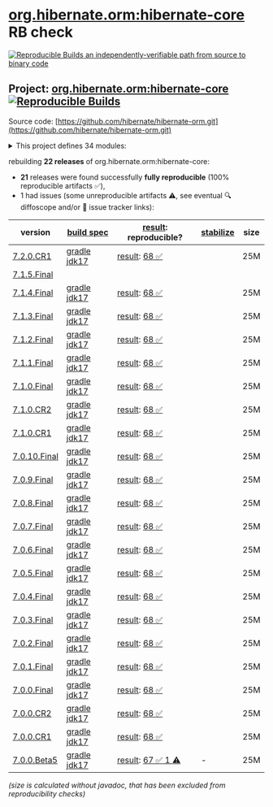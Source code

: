 [org.hibernate.orm:hibernate-core](https://central.sonatype.com/artifact/org.hibernate.orm/hibernate-core/versions) RB check
=======

[![Reproducible Builds](https://reproducible-builds.org/images/logos/rb.svg) an independently-verifiable path from source to binary code](https://reproducible-builds.org/)

## Project: [org.hibernate.orm:hibernate-core](https://central.sonatype.com/artifact/org.hibernate.orm/hibernate-core/versions) [![Reproducible Builds](https://img.shields.io/endpoint?url=https://raw.githubusercontent.com/jvm-repo-rebuild/reproducible-central/master/content/org/hibernate/orm/hibernate-core/badge.json)](https://github.com/jvm-repo-rebuild/reproducible-central/blob/master/content/org/hibernate/orm/hibernate-core/README.md)

Source code: [https://github.com/hibernate/hibernate-orm.git](https://github.com/hibernate/hibernate-orm.git)

<details><summary>This project defines 34 modules:</summary>

* [org.hibernate.orm:hibernate-agroal](https://central.sonatype.com/artifact/org.hibernate.orm/hibernate-agroal/overview)
* [org.hibernate.orm:hibernate-ant](https://central.sonatype.com/artifact/org.hibernate.orm/hibernate-ant/overview)
* [org.hibernate.orm:hibernate-c3p0](https://central.sonatype.com/artifact/org.hibernate.orm/hibernate-c3p0/overview)
* [org.hibernate.orm:hibernate-community-dialects](https://central.sonatype.com/artifact/org.hibernate.orm/hibernate-community-dialects/overview)
* [org.hibernate.orm:hibernate-core](https://central.sonatype.com/artifact/org.hibernate.orm/hibernate-core/overview)
* [org.hibernate.orm:hibernate-envers](https://central.sonatype.com/artifact/org.hibernate.orm/hibernate-envers/overview)
* [org.hibernate.orm:hibernate-graalvm](https://central.sonatype.com/artifact/org.hibernate.orm/hibernate-graalvm/overview)
* [org.hibernate.orm:hibernate-hikaricp](https://central.sonatype.com/artifact/org.hibernate.orm/hibernate-hikaricp/overview)
* [org.hibernate.orm:hibernate-jcache](https://central.sonatype.com/artifact/org.hibernate.orm/hibernate-jcache/overview)
* [org.hibernate.orm:hibernate-jfr](https://central.sonatype.com/artifact/org.hibernate.orm/hibernate-jfr/overview)
* [org.hibernate.orm:hibernate-jpamodelgen](https://central.sonatype.com/artifact/org.hibernate.orm/hibernate-jpamodelgen/overview)
* [org.hibernate.orm:hibernate-maven-plugin](https://central.sonatype.com/artifact/org.hibernate.orm/hibernate-maven-plugin/overview)
* [org.hibernate.orm:hibernate-micrometer](https://central.sonatype.com/artifact/org.hibernate.orm/hibernate-micrometer/overview)
* [org.hibernate.orm:hibernate-platform](https://central.sonatype.com/artifact/org.hibernate.orm/hibernate-platform/overview)
* [org.hibernate.orm:hibernate-processor](https://central.sonatype.com/artifact/org.hibernate.orm/hibernate-processor/overview)
* [org.hibernate.orm:hibernate-scan-jandex](https://central.sonatype.com/artifact/org.hibernate.orm/hibernate-scan-jandex/overview)
* [org.hibernate.orm:hibernate-spatial](https://central.sonatype.com/artifact/org.hibernate.orm/hibernate-spatial/overview)
* [org.hibernate.orm:hibernate-testing](https://central.sonatype.com/artifact/org.hibernate.orm/hibernate-testing/overview)
* [org.hibernate.orm:hibernate-vector](https://central.sonatype.com/artifact/org.hibernate.orm/hibernate-vector/overview)
* [org.hibernate:hibernate-agroal](https://central.sonatype.com/artifact/org.hibernate/hibernate-agroal/overview)
* [org.hibernate:hibernate-ant](https://central.sonatype.com/artifact/org.hibernate/hibernate-ant/overview)
* [org.hibernate:hibernate-c3p0](https://central.sonatype.com/artifact/org.hibernate/hibernate-c3p0/overview)
* [org.hibernate:hibernate-community-dialects](https://central.sonatype.com/artifact/org.hibernate/hibernate-community-dialects/overview)
* [org.hibernate:hibernate-core](https://central.sonatype.com/artifact/org.hibernate/hibernate-core/overview)
* [org.hibernate:hibernate-envers](https://central.sonatype.com/artifact/org.hibernate/hibernate-envers/overview)
* [org.hibernate:hibernate-graalvm](https://central.sonatype.com/artifact/org.hibernate/hibernate-graalvm/overview)
* [org.hibernate:hibernate-hikaricp](https://central.sonatype.com/artifact/org.hibernate/hibernate-hikaricp/overview)
* [org.hibernate:hibernate-jcache](https://central.sonatype.com/artifact/org.hibernate/hibernate-jcache/overview)
* [org.hibernate:hibernate-jfr](https://central.sonatype.com/artifact/org.hibernate/hibernate-jfr/overview)
* [org.hibernate:hibernate-jpamodelgen](https://central.sonatype.com/artifact/org.hibernate/hibernate-jpamodelgen/overview)
* [org.hibernate:hibernate-micrometer](https://central.sonatype.com/artifact/org.hibernate/hibernate-micrometer/overview)
* [org.hibernate:hibernate-spatial](https://central.sonatype.com/artifact/org.hibernate/hibernate-spatial/overview)
* [org.hibernate:hibernate-testing](https://central.sonatype.com/artifact/org.hibernate/hibernate-testing/overview)
* [org.hibernate:hibernate-vector](https://central.sonatype.com/artifact/org.hibernate/hibernate-vector/overview)
</details>

rebuilding **22 releases** of org.hibernate.orm:hibernate-core:
- **21** releases were found successfully **fully reproducible** (100% reproducible artifacts :white_check_mark:),
- 1 had issues (some unreproducible artifacts :warning:, see eventual :mag: diffoscope and/or :memo: issue tracker links):

| version | [build spec](/BUILDSPEC.md) | [result](https://reproducible-builds.org/docs/jvm/): reproducible? | [stabilize](https://github.com/google/oss-rebuild/blob/main/cmd/stabilize/README.md) | size |
| -- | --------- | ------ | ------ | -- |
| [7.2.0.CR1](https://central.sonatype.com/artifact/org.hibernate.orm/hibernate-core/7.2.0.CR1/pom) | [gradle jdk17](hibernate-core-7.2.0.CR1.buildspec) | [result](hibernate-core-7.2.0.CR1.buildinfo): [68 :white_check_mark: ](hibernate-core-7.2.0.CR1.buildcompare) | | 25M |
| [7.1.5.Final](https://central.sonatype.com/artifact/org.hibernate.orm/hibernate-core/7.1.5.Final/pom) | | | |
| [7.1.4.Final](https://central.sonatype.com/artifact/org.hibernate.orm/hibernate-core/7.1.4.Final/pom) | [gradle jdk17](hibernate-core-7.1.4.Final.buildspec) | [result](hibernate-core-7.1.4.Final.buildinfo): [68 :white_check_mark: ](hibernate-core-7.1.4.Final.buildcompare) | | 25M |
| [7.1.3.Final](https://central.sonatype.com/artifact/org.hibernate.orm/hibernate-core/7.1.3.Final/pom) | [gradle jdk17](hibernate-core-7.1.3.Final.buildspec) | [result](hibernate-core-7.1.3.Final.buildinfo): [68 :white_check_mark: ](hibernate-core-7.1.3.Final.buildcompare) | | 25M |
| [7.1.2.Final](https://central.sonatype.com/artifact/org.hibernate.orm/hibernate-core/7.1.2.Final/pom) | [gradle jdk17](hibernate-core-7.1.2.Final.buildspec) | [result](hibernate-core-7.1.2.Final.buildinfo): [68 :white_check_mark: ](hibernate-core-7.1.2.Final.buildcompare) | | 25M |
| [7.1.1.Final](https://central.sonatype.com/artifact/org.hibernate.orm/hibernate-core/7.1.1.Final/pom) | [gradle jdk17](hibernate-core-7.1.1.Final.buildspec) | [result](hibernate-core-7.1.1.Final.buildinfo): [68 :white_check_mark: ](hibernate-core-7.1.1.Final.buildcompare) | | 25M |
| [7.1.0.Final](https://central.sonatype.com/artifact/org.hibernate.orm/hibernate-core/7.1.0.Final/pom) | [gradle jdk17](hibernate-core-7.1.0.Final.buildspec) | [result](hibernate-core-7.1.0.Final.buildinfo): [68 :white_check_mark: ](hibernate-core-7.1.0.Final.buildcompare) | | 25M |
| [7.1.0.CR2](https://central.sonatype.com/artifact/org.hibernate.orm/hibernate-core/7.1.0.CR2/pom) | [gradle jdk17](hibernate-core-7.1.0.CR2.buildspec) | [result](hibernate-core-7.1.0.CR2.buildinfo): [68 :white_check_mark: ](hibernate-core-7.1.0.CR2.buildcompare) | | 25M |
| [7.1.0.CR1](https://central.sonatype.com/artifact/org.hibernate.orm/hibernate-core/7.1.0.CR1/pom) | [gradle jdk17](hibernate-core-7.1.0.CR1.buildspec) | [result](hibernate-core-7.1.0.CR1.buildinfo): [68 :white_check_mark: ](hibernate-core-7.1.0.CR1.buildcompare) | | 25M |
| [7.0.10.Final](https://central.sonatype.com/artifact/org.hibernate.orm/hibernate-core/7.0.10.Final/pom) | [gradle jdk17](hibernate-core-7.0.10.Final.buildspec) | [result](hibernate-core-7.0.10.Final.buildinfo): [68 :white_check_mark: ](hibernate-core-7.0.10.Final.buildcompare) | | 25M |
| [7.0.9.Final](https://central.sonatype.com/artifact/org.hibernate.orm/hibernate-core/7.0.9.Final/pom) | [gradle jdk17](hibernate-core-7.0.9.Final.buildspec) | [result](hibernate-core-7.0.9.Final.buildinfo): [68 :white_check_mark: ](hibernate-core-7.0.9.Final.buildcompare) | | 25M |
| [7.0.8.Final](https://central.sonatype.com/artifact/org.hibernate.orm/hibernate-core/7.0.8.Final/pom) | [gradle jdk17](hibernate-core-7.0.8.Final.buildspec) | [result](hibernate-core-7.0.8.Final.buildinfo): [68 :white_check_mark: ](hibernate-core-7.0.8.Final.buildcompare) | | 25M |
| [7.0.7.Final](https://central.sonatype.com/artifact/org.hibernate.orm/hibernate-core/7.0.7.Final/pom) | [gradle jdk17](hibernate-core-7.0.7.Final.buildspec) | [result](hibernate-core-7.0.7.Final.buildinfo): [68 :white_check_mark: ](hibernate-core-7.0.7.Final.buildcompare) | | 25M |
| [7.0.6.Final](https://central.sonatype.com/artifact/org.hibernate.orm/hibernate-core/7.0.6.Final/pom) | [gradle jdk17](hibernate-core-7.0.6.Final.buildspec) | [result](hibernate-core-7.0.6.Final.buildinfo): [68 :white_check_mark: ](hibernate-core-7.0.6.Final.buildcompare) | | 25M |
| [7.0.5.Final](https://central.sonatype.com/artifact/org.hibernate.orm/hibernate-core/7.0.5.Final/pom) | [gradle jdk17](hibernate-core-7.0.5.Final.buildspec) | [result](hibernate-core-7.0.5.Final.buildinfo): [68 :white_check_mark: ](hibernate-core-7.0.5.Final.buildcompare) | | 25M |
| [7.0.4.Final](https://central.sonatype.com/artifact/org.hibernate.orm/hibernate-core/7.0.4.Final/pom) | [gradle jdk17](hibernate-core-7.0.4.Final.buildspec) | [result](hibernate-core-7.0.4.Final.buildinfo): [68 :white_check_mark: ](hibernate-core-7.0.4.Final.buildcompare) | | 25M |
| [7.0.3.Final](https://central.sonatype.com/artifact/org.hibernate.orm/hibernate-core/7.0.3.Final/pom) | [gradle jdk17](hibernate-core-7.0.3.Final.buildspec) | [result](hibernate-core-7.0.3.Final.buildinfo): [68 :white_check_mark: ](hibernate-core-7.0.3.Final.buildcompare) | | 25M |
| [7.0.2.Final](https://central.sonatype.com/artifact/org.hibernate.orm/hibernate-core/7.0.2.Final/pom) | [gradle jdk17](hibernate-core-7.0.2.Final.buildspec) | [result](hibernate-core-7.0.2.Final.buildinfo): [68 :white_check_mark: ](hibernate-core-7.0.2.Final.buildcompare) | | 25M |
| [7.0.1.Final](https://central.sonatype.com/artifact/org.hibernate.orm/hibernate-core/7.0.1.Final/pom) | [gradle jdk17](hibernate-core-7.0.1.Final.buildspec) | [result](hibernate-core-7.0.1.Final.buildinfo): [68 :white_check_mark: ](hibernate-core-7.0.1.Final.buildcompare) | | 25M |
| [7.0.0.Final](https://central.sonatype.com/artifact/org.hibernate.orm/hibernate-core/7.0.0.Final/pom) | [gradle jdk17](hibernate-core-7.0.0.Final.buildspec) | [result](hibernate-core-7.0.0.Final.buildinfo): [68 :white_check_mark: ](hibernate-core-7.0.0.Final.buildcompare) | | 25M |
| [7.0.0.CR2](https://central.sonatype.com/artifact/org.hibernate.orm/hibernate-core/7.0.0.CR2/pom) | [gradle jdk17](hibernate-core-7.0.0.CR2.buildspec) | [result](hibernate-core-7.0.0.CR2.buildinfo): [68 :white_check_mark: ](hibernate-core-7.0.0.CR2.buildcompare) | | 25M |
| [7.0.0.CR1](https://central.sonatype.com/artifact/org.hibernate.orm/hibernate-core/7.0.0.CR1/pom) | [gradle jdk17](hibernate-core-7.0.0.CR1.buildspec) | [result](hibernate-core-7.0.0.CR1.buildinfo): [68 :white_check_mark: ](hibernate-core-7.0.0.CR1.buildcompare) | | 25M |
| [7.0.0.Beta5](https://central.sonatype.com/artifact/org.hibernate.orm/hibernate-core/7.0.0.Beta5/pom) | [gradle jdk17](hibernate-core-7.0.0.Beta5.buildspec) | [result](hibernate-core-7.0.0.Beta5.buildinfo): [67 :white_check_mark:  1 :warning:](hibernate-core-7.0.0.Beta5.buildcompare) | - | 25M |

<i>(size is calculated without javadoc, that has been excluded from reproducibility checks)</i>
